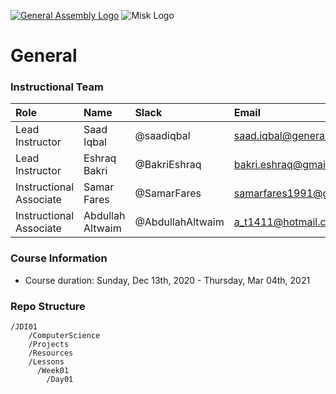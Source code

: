 [![General Assembly Logo](https://camo.githubusercontent.com/1a91b05b8f4d44b5bbfb83abac2b0996d8e26c92/687474703a2f2f692e696d6775722e636f6d2f6b6538555354712e706e67)](https://generalassemb.ly/education/web-development-immersive)
![Misk Logo](https://i.ibb.co/KmXhJbm/Webp-net-resizeimage-1.png)

# General


### Instructional Team

|Role        | Name            | Slack       | Email |
|:--         | :--             | :--         | :-- |
|Lead Instructor | Saad Iqbal | @saadiqbal | saad.iqbal@generalassemb.ly 
|Lead Instructor  | Eshraq Bakri | @BakriEshraq | bakri.eshraq@gmail.com
|Instructional Associate | Samar Fares | @SamarFares | samarfares1991@gmail.com
|Instructional Associate | Abdullah Altwaim | @AbdullahAltwaim | a_t1411@hotmail.com

### Course Information

- Course duration: Sunday, Dec 13th, 2020 - Thursday, Mar 04th, 2021 

### Repo Structure

```
/JDI01
    /ComputerScience
    /Projects
    /Resources
    /Lessons
      /Week01
        /Day01
```
